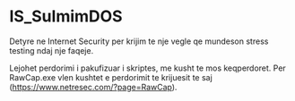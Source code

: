 # IS_SulmimDOS
Detyre ne Internet Security per krijim te nje vegle qe mundeson stress testing ndaj nje faqeje.


Lejohet perdorimi i pakufizuar i skriptes, me kusht te mos keqperdoret.
Per RawCap.exe vlen kushtet e perdorimit te krijuesit te saj (https://www.netresec.com/?page=RawCap).
